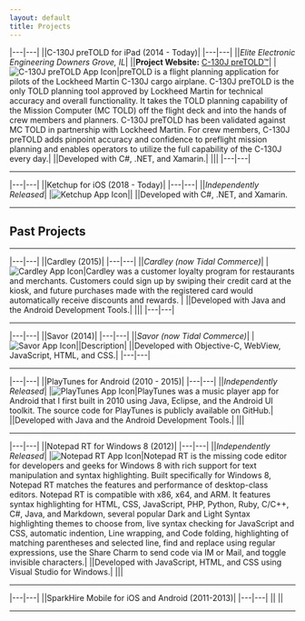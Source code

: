 ```yaml
---
layout: default
title: Projects
---
```



|---|---|
||C-130J preTOLD for iPad (2014 - Today)|
|---|---|
||_Elite Electronic Engineering Downers Grove, IL_|
||__Project Website:__ [C-130J preTOLD™](https://www.elitetest.com/engineering-services/aviation-software-services/c-130-pretold)|
|![C-130J preTOLD App Icon](/assets/images/projects/pretold/pretold-app-icon-96.png)|preTOLD is a flight planning application for pilots of the Lockheed Martin C-130J cargo airplane. C-130J preTOLD is the only TOLD planning tool approved by Lockheed Martin for technical accuracy and overall functionality. It takes the TOLD planning capability of the Mission Computer (MC TOLD) off the flight deck and into the hands of crew members and planners. C-130J preTOLD has been validated against MC TOLD in partnership with Lockheed Martin. For crew members, C-130J preTOLD adds pinpoint accuracy and confidence to preflight mission planning and enables operators to utilize the full capability of the C-130J every day.|
||Developed with C#, .NET, and Xamarin.|
||<a href="/assets/images/projects/pretold/screenshot-port-1.png"><img src="/assets/images/projects/pretold/screenshot-port-1.png" alt="" class="img-thumbnail img-ipad-port"></a><a href="#"><img src="/assets/images/projects/pretold/screenshot-port-1.png" alt="" class="img-thumbnail img-ipad-port"></a><a href="#"><img src="/assets/images/projects/pretold/screenshot-port-1.png" alt="" class="img-thumbnail img-ipad-port"></a><a href="#"><img src="/assets/images/projects/pretold/screenshot-port-1.png" alt="" class="img-thumbnail img-ipad-port"></a><a href="#"><img src="/assets/images/projects/pretold/screenshot-port-1.png" alt="" class="img-thumbnail img-ipad-port"></a><a href="#"><img src="/assets/images/projects/pretold/screenshot-port-1.png" alt="" class="img-thumbnail img-ipad-port"></a><a href="#"><img src="/assets/images/projects/pretold/screenshot-port-1.png" alt="" class="img-thumbnail img-ipad-port"></a><a href="#"><img src="/assets/images/projects/pretold/screenshot-port-1.png" alt="" class="img-thumbnail img-ipad-port"></a><a href="#"><img src="/assets/images/projects/pretold/screenshot-port-1.png" alt="" class="img-thumbnail img-ipad-port"></a><a href="#"><img src="/assets/images/projects/pretold/screenshot-port-1.png" alt="" class="img-thumbnail img-ipad-port"></a><a href="#"><img src="/assets/images/projects/pretold/screenshot-port-1.png" alt="" class="img-thumbnail img-ipad-port"></a><a href="#"><img src="/assets/images/projects/pretold/screenshot-port-1.png" alt="" class="img-thumbnail img-ipad-port"></a><a href="#"><img src="/assets/images/projects/pretold/screenshot-port-1.png" alt="" class="img-thumbnail img-ipad-port"></a><a href="#"><img src="/assets/images/projects/pretold/screenshot-port-1.png" alt="" class="img-thumbnail img-ipad-port"></a><a href="#"><img src="/assets/images/projects/pretold/screenshot-port-1.png" alt="" class="img-thumbnail img-ipad-port"></a>|
|---|---|

---

|---|---|
||Ketchup for iOS (2018 - Today)|
|---|---|
||_Independently Released_|
|![Ketchup App Icon](/assets/images/projects/ketchup/ketchup-app-icon-96.png)||
||Developed with C#, .NET, and Xamarin.

---

## Past Projects

---

|---|---|
||Cardley (2015)|
|---|---|
||_Cardley (now Tidal Commerce)_|
|![Cardley App Icon](/assets/images/projects/cardley/cardley-app-icon-96.png)|Cardley was a customer loyalty program for restaurants and merchants. Customers could sign up by swiping their credit card at the kiosk, and future purchases made with the registered card would automatically receive discounts and rewards. |
||Developed with Java and the Android Development Tools.|
||<img src="/assets/images/projects/cardley/cardley-screenshot-1.png" alt="" class="img-thumbnail img-kiosk-land"><img src="/assets/images/projects/cardley/cardley-screenshot-2.png" alt="" class="img-thumbnail img-kiosk-land"><img src="/assets/images/projects/cardley/cardley-screenshot-3.png" alt="" class="img-thumbnail img-kiosk-land"><img src="/assets/images/projects/cardley/cardley-screenshot-4.png" alt="" class="img-thumbnail img-kiosk-land"><img src="/assets/images/projects/cardley/cardley-screenshot-5.png" alt="" class="img-thumbnail img-kiosk-land"><img src="/assets/images/projects/cardley/cardley-screenshot-6.png" alt="" class="img-thumbnail img-kiosk-land">|
|---|---|

---

|---|---|
||Savor (2014)|
|---|---|
||_Savor (now Tidal Commerce)_|
|![Savor App Icon](/assets/images/projects/savor-app-icon-96.png)||Description|
||Developed with Objective-C, WebView, JavaScript, HTML, and CSS.|
|---|---|

---

|---|---|
||PlayTunes for Android (2010 - 2015)|
|---|---|
||_Independently Released_|
|![PlayTunes App Icon](/assets/images/projects/playtunes/playtunes3-app-icon-96.png)|PlayTunes was a music player app for Android that I first built in 2010 using Java, Eclipse, and the Android UI toolkit. The source code for PlayTunes is publicly available on GitHub.|
||Developed with Java and the Android Development Tools.|
||<img src="/assets/images/projects/playtunes/screenshot-1.png" alt="" class="img-thumbnail img-android-port"><img src="/assets/images/projects/playtunes/screenshot-2.png" alt="" class="img-thumbnail img-android-port"><img src="/assets/images/projects/playtunes/screenshot-3.png" alt="" class="img-thumbnail img-android-port"><img src="/assets/images/projects/playtunes/screenshot-4.png" alt="" class="img-thumbnail img-android-port"><img src="/assets/images/projects/playtunes/screenshot-5.png" alt="" class="img-thumbnail img-android-port"><img src="/assets/images/projects/playtunes/screenshot-6.png" alt="" class="img-thumbnail img-android-port"><img src="/assets/images/projects/playtunes/screenshot-7.png" alt="" class="img-thumbnail img-android-port"><img src="/assets/images/projects/playtunes/screenshot-8.png" alt="" class="img-thumbnail img-android-port">|

---

|---|---|
||Notepad RT for Windows 8 (2012)|
|---|---|
||_Independently Released_|
|![Notepad RT App Icon](/assets/images/projects/notepadrt/notepadrt-app-icon-96.png)|Notepad RT is the missing code editor for developers and geeks for Windows 8 with rich support for text manipulation and syntax highlighting. Built specifically for Windows 8, Notepad RT matches the features and performance of desktop-class editors. Notepad RT is compatible with x86, x64, and ARM. It features syntax highlighting for HTML, CSS, JavaScript, PHP, Python, Ruby, C/C++, C#, Java, and Markdown, several popular Dark and Light Syntax highlighting themes to choose from, live syntax checking for JavaScript and CSS, automatic indention, Line wrapping, and Code folding, highlighting of matching parentheses and selected line, find and replace using regular expressions, use the Share Charm to send code via IM or Mail, and toggle invisible characters.|
||Developed with JavaScript, HTML, and CSS using Visual Studio for Windows.|
||<img src="/assets/images/projects/notepadrt/notepadrt-screenshot1.jpg" alt="" class="img-thumbnail img-windows-land"><img src="/assets/images/projects/notepadrt/notepadrt-screenshot2.jpg" alt="" class="img-thumbnail img-windows-land">|

---

|---|---|
||SparkHire Mobile for iOS and Android (2011-2013)|
|---|---|
||
||

---

